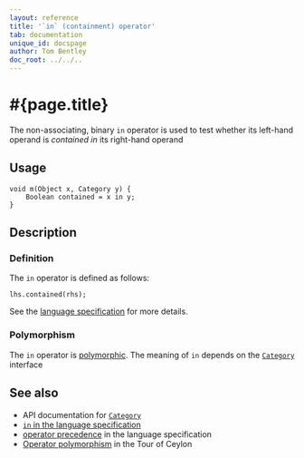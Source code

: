 ```yaml
---
layout: reference
title: '`in` (containment) operator'
tab: documentation
unique_id: docspage
author: Tom Bentley
doc_root: ../../..
---
```


# #{page.title}

The non-associating, binary `in` operator is used to test whether its left-hand 
operand is *contained in* its right-hand operand

## Usage 

    void m(Object x, Category y) {
        Boolean contained = x in y;
    }

## Description

### Definition
The `in` operator is defined as follows:

<!-- check:none -->
    lhs.contained(rhs);

See the [language specification](#{site.urls.spec_current}#equalitycomparison) for more details.

### Polymorphism

The `in` operator is [polymorphic](#{page.doc_root}/reference/operator/operator-polymorphism). 
The meaning of `in` depends on the 
[`Category`](#{site.urls.apidoc_current}/Category.type.html) interface

## See also

* API documentation for [`Category`](#{site.urls.apidoc_current}/Category.type.html)
* [`in` in the language specification](#{site.urls.spec_current}#equalitycomparison)
* [operator precedence](#{site.urls.spec_current}#operatorprecedence) in the 
  language specification
* [Operator polymorphism](#{page.doc_root}/tour/language-module/#operator_polymorphism) 
  in the Tour of Ceylon


